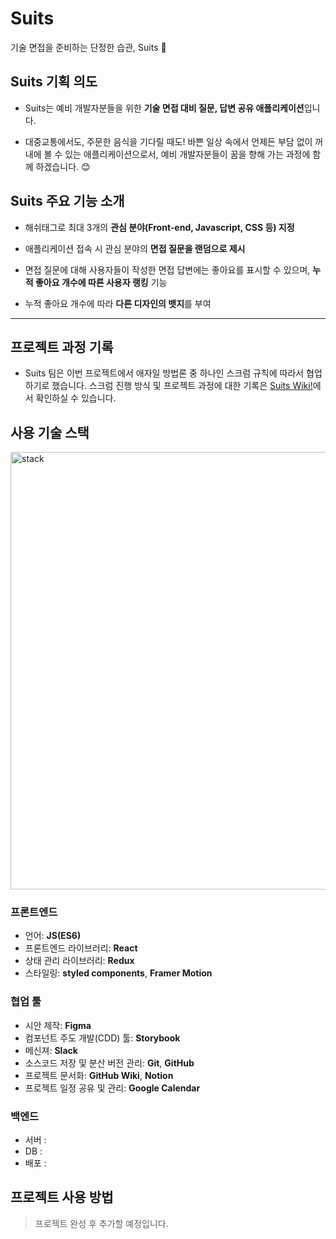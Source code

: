 # Suits
기술 면접을 준비하는 단정한 습관, Suits :necktie:

## Suits 기획 의도
- Suits는 예비 개발자분들을 위한 **기술 면접 대비 질문, 답변 공유 애플리케이션**입니다.

- 대중교통에서도, 주문한 음식을 기다릴 때도! 바쁜 일상 속에서 언제든 부담 없이 꺼내에 볼 수 있는 애플리케이션으로서, 예비 개발자분들이 꿈을 향해 가는 과정에 함께 하겠습니다. 😊

## Suits 주요 기능 소개
- 해쉬태그로 최대 3개의 **관심 분야(Front-end, Javascript, CSS 등) 지정**

- 애플리케이션 접속 시 관심 분야의 **면접 질문을 랜덤으로 제시**

- 면접 질문에 대해 사용자들이 작성한 면접 답변에는 좋아요를 표시할 수 있으며, **누적 좋아요 개수에 따른 사용자 랭킹** 기능

- 누적 좋아요 개수에 따라 **다른 디자인의 뱃지**를 부여

___
## 프로젝트 과정 기록
- Suits 팀은 이번 프로젝트에서 애자일 방법론 중 하나인 스크럼 규칙에 따라서 협업하기로 했습니다. 스크럼 진행 방식 및 프로젝트 과정에 대한 기록은 [Suits Wiki!](https://github.com/TEAM-SUITS/Suits/wiki)에서 확인하실 수 있습니다.

## 사용 기술 스택
<img src="https://user-images.githubusercontent.com/54733637/113973829-e4aceb80-9877-11eb-8e51-97bff073244a.png" alt="stack" width="700px" />

### 프론트엔드
- 언어: **JS(ES6)**
- 프론트엔드 라이브러리: **React**
- 상태 관리 라이브러리: **Redux**
- 스타일링: **styled components**, **Framer Motion**

### 협업 툴
- 시안 제작: **Figma**
- 컴포넌트 주도 개발(CDD) 툴: **Storybook**
- 메신져: **Slack**
- 소스코드 저장 및 분산 버전 관리: **Git**, **GitHub**
- 프로젝트 문서화: **GitHub Wiki**, **Notion**
- 프로젝트 일정 공유 및 관리: **Google Calendar**

### 백엔드
- 서버 :
- DB :
- 배포 :

## 프로젝트 사용 방법
> 프로젝트 완성 후 추가할 예정입니다.
